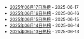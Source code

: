 * [2025年06月17日热榜](https://product-daily.haha.ai/posts/20250617) - 2025-06-17
* [2025年06月16日热榜](https://product-daily.haha.ai/posts/20250616) - 2025-06-16
* [2025年06月15日热榜](https://product-daily.haha.ai/posts/20250615) - 2025-06-15
* [2025年06月14日热榜](https://product-daily.haha.ai/posts/20250614) - 2025-06-14
* [2025年06月13日热榜](https://product-daily.haha.ai/posts/20250613) - 2025-06-13
